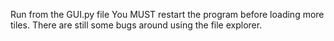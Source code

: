Run from the GUI.py file
You MUST restart the program before loading more tiles.
There are still some bugs around using the file explorer.
